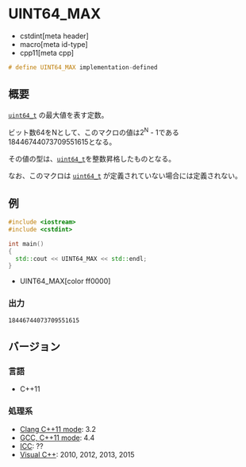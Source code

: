# UINT64_MAX
* cstdint[meta header]
* macro[meta id-type]
* cpp11[meta cpp]

```cpp
# define UINT64_MAX implementation-defined
```

## 概要
[`uint64_t`](uint64_t.md) の最大値を表す定数。

ビット数64をNとして、このマクロの値は2<sup>N</sup> - 1である18446744073709551615となる。

その値の型は、[`uint64_t`](uint64_t.md)を整数昇格したものとなる。

なお、このマクロは [`uint64_t`](uint64_t.md) が定義されていない場合には定義されない。

## 例
```cpp example
#include <iostream>
#include <cstdint>

int main()
{
  std::cout << UINT64_MAX << std::endl;
}
```
* UINT64_MAX[color ff0000]

### 出力
```
18446744073709551615
```


## バージョン
### 言語
- C++11

### 処理系
- [Clang C++11 mode](/implementation.md#clang): 3.2
- [GCC, C++11 mode](/implementation.md#gcc): 4.4
- [ICC](/implementation.md#icc): ??
- [Visual C++](/implementation.md#visual_cpp): 2010, 2012, 2013, 2015

